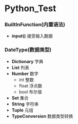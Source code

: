 # Python_Test

### BuiltInFunction(内置语法)
* **input()** 接受输入数据

### DateType(数据类型)
* **Dictionary** 字典
* **List** 列表
* **Number** 数字
    * int 整数
    * float 浮点数
    * bool 布尔值
* **Set** 集合
* **String** 字符串
* **Tuple** 元组
* **TypeConversion** 数据类型转换


